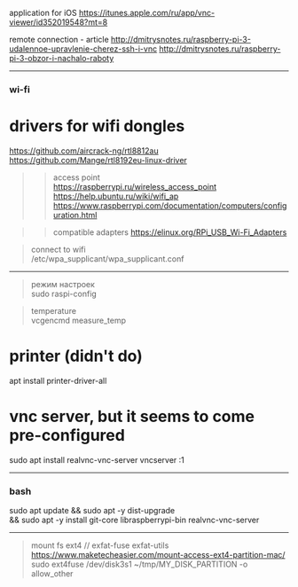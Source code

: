 
application for iOS
https://itunes.apple.com/ru/app/vnc-viewer/id352019548?mt=8


remote connection - article
http://dmitrysnotes.ru/raspberry-pi-3-udalennoe-upravlenie-cherez-ssh-i-vnc
http://dmitrysnotes.ru/raspberry-pi-3-obzor-i-nachalo-raboty


------------------------------------  
### wi-fi
# drivers for wifi dongles
https://github.com/aircrack-ng/rtl8812au
https://github.com/Mange/rtl8192eu-linux-driver

>> access point  
https://raspberrypi.ru/wireless_access_point
https://help.ubuntu.ru/wiki/wifi_ap
https://www.raspberrypi.com/documentation/computers/configuration.html

>> compatible adapters
https://elinux.org/RPi_USB_Wi-Fi_Adapters
  

> connect to wifi  
/etc/wpa_supplicant/wpa_supplicant.conf  


------------------------------------  
> режим настроек  
sudo raspi-config

> temperature  
vcgencmd measure_temp


# printer (didn't do)
apt install printer-driver-all

# vnc server, but it seems to come pre-configured
sudo apt install realvnc-vnc-server
vncserver :1


------------------------------------  
### bash 

sudo apt update && sudo apt -y dist-upgrade \
  && sudo apt -y install git-core libraspberrypi-bin realvnc-vnc-server


------------------------------------  
> mount fs ext4
// exfat-fuse exfat-utils
> https://www.maketecheasier.com/mount-access-ext4-partition-mac/
sudo ext4fuse /dev/disk3s1 ~/tmp/MY_DISK_PARTITION -o allow_other

